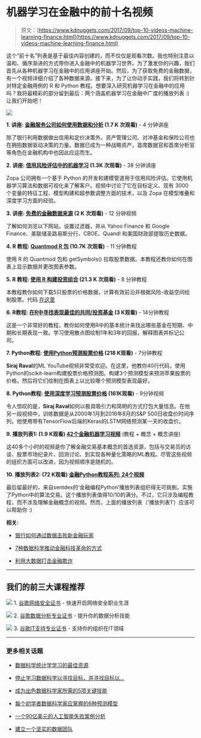 # 机器学习在金融中的前十名视频

> 原文：[https://www.kdnuggets.com/2017/09/top-10-videos-machine-learning-finance.html](https://www.kdnuggets.com/2017/09/top-10-videos-machine-learning-finance.html)

这个“前十名”列表是基于最佳内容创建的，而不仅仅是观看次数。我也特别注意以温和、循序渐进的方式带你进入金融中的机器学习世界。为了激发你的兴趣，我们首先从各种机器学习在金融中的应用讲座开始。然后，为了获取免费的金融数据，有一个视频详细介绍了各种数据来源。接下来，为了让你动手实践，我们将转到针对特定金融用例的 R 和 Python 教程。想要深入研究机器学习在金融中的应用吗？我将最精彩的部分留到最后：两个涵盖机器学习在金融中广度的播放列表 :) 让我们开始吧！

![](../Images/bca6f9715b8bea26e7306ae260d8a6a9.png)

**1\. 讲座: [金融服务公司如何使用数据和分析](https://www.youtube.com/watch?v=dw6mrXfhbpk) (1.7 K 次观看)** - 4 分钟讲座

除了银行利用数据做出信用和定价决策外，资产管理公司、对冲基金和保险公司也在拥抱数据驱动决策的力量。数据已成为一种战略资产，首席数据官和首席分析官等角色在金融机构中也因此应运而生。

**2\. 讲座: [信用风险评估中的机器学习](https://www.youtube.com/watch?v=KHGGlozsRtA) (1.3K 次观看)** - 38 分钟讲座

Zopa 公司拥有一个基于 Python 的开发和建模管道用于信用风险评估。它使用机器学习算法和数据可视化来了解客户。视频中讨论了它在目标定义、现有 3000 个变量的特征工程、模型构建和超参数调整方面的技术，以及 Zopa 在模型堆叠和深度学习方面的经验。

**3\. 讲座: [免费的金融数据来源](https://www.youtube.com/watch?v=bgvtU5qearA) (2 K 次观看)** - 12 分钟视频

了解如何浏览以下网站，设置过滤器，并从 Yahoo Finance 和 Google Finance、美联储圣路易斯分行、CBOE、Quandl 和美国财政部提取历史数据。

**4\. R 教程: [Quantmod R 包](https://www.youtube.com/watch?v=xeflRR5RKFw) (10.7K 次观看)** - 11 分钟教程

使用 R 的 Quantmod 包和 getSymbols() 拉取股票数据。本教程还教你如何在图表上显示数据并更改图表参数。

**5\. R 教程: [使用 R 构建投资组合](https://www.youtube.com/watch?v=O33dF532pRo) (21.3 K 次观看)** - 8 分钟教程

本教程教你如何下载5只股票的价格数据，计算有效前沿并根据风险-收益空间绘制股票。代码 [在这里](https://elliotnoma.wordpress.com/2013/01/22/construct-a-stock-portfolio-using-r/)

**6\. R教程: [在R中寻找表现最佳的共同/投资基金](https://www.youtube.com/watch?v=quBEtWCc-9Q) (3 K观看)** - 14分钟教程

这是一个非常好的教程，教你如何使用R中的基本统计来找出哪些基金在短期、中期和长期表现一致。学习使用散点图绘制1年和3年的回报，解释图表并标记公司。

**7\. Python教程: [使用Python预测股票价格](https://www.youtube.com/watch?v=SSu00IRRraY) (218 K观看)** - 7分钟教程

**Siraj Raval**的ML YouTube视频非常受欢迎。在这里，他教你40行代码，使用Python的scikit-learn构建股票价格预测图。构建3个预测模型来预测苹果股票的价格，然后将它们绘制在图表上以比较哪个预测模型表现最好。

**8\. Python教程: [使用深度学习预测股票价格](https://www.youtube.com/watch?v=ftMq5ps503w) (161K观看)** - 9分钟视频

令人惊叹的是，**Siraj Raval**如何以极具吸引力和简明的方式打包大量信息。在他另一段视频中，训练数据是从2000年1月到2016年8月的S&P 500日收盘价时间序列。他使用带有TensorFlow后端的Keras的LSTM网络预测某一天的收盘价。

**9\. 播放列表1: (1.9 K观看) [42个金融机器学习视频](https://www.youtube.com/playlist?list=PL9pLok0sgi3NGGTlV2CmljfGd1gmLc-1l)** (教程 + 概念 + 概念讲座)

这40多个小时的视频是你了解金融交易基本概念的首选资源，包括与交易员的访谈、股票市场纪录片、回测讨论、到实现各种量化策略的ML教程。尽管这些视频的组织方面可以改进，因为视频顺序是随机的。

**10\. 播放列表2: (72 K观看) [金融Python教程系列: 24个视频](https://www.youtube.com/watch?v=2BrpKpWwT2A&list=PLQVvvaa0QuDcOdF96TBtRtuQksErCEBYZ)**

最后留最好的，来自sentdex的‘金融编程Python’播放列表组织得无可挑剔，实施了Python中的算法交易。这个播放列表值得10/10的满分。不过，它只涉及编程教程，而不涉及理解金融概念的视频。然而，上面的播放列表（‘播放列表1’）应该可以帮助你 :)

**相关:**

+   [银行如何通过数据击败新金融玩家](/2016/01/banks-beat-new-finance-boys-data.html)

+   [7种数据科学推动金融科技革命的方式](/2016/09/7-ways-how-data-science-fuels-fintech-revolution.html)

+   [利用大数据打击金融欺诈](/2016/03/combat-financial-fraud-using-big-data.html)

* * *

## 我们的前三大课程推荐

![](../Images/0244c01ba9267c002ef39d4907e0b8fb.png) 1\. [谷歌网络安全证书](https://www.kdnuggets.com/google-cybersecurity) - 快速开启网络安全职业生涯

![](../Images/e225c49c3c91745821c8c0368bf04711.png) 2\. [谷歌数据分析专业证书](https://www.kdnuggets.com/google-data-analytics) - 提升你的数据分析技能

![](../Images/0244c01ba9267c002ef39d4907e0b8fb.png) 3\. [谷歌IT支持专业证书](https://www.kdnuggets.com/google-itsupport) - 支持你的组织在IT领域

* * *

### 更多相关话题

+   [数据科学统计学学习的最佳资源](https://www.kdnuggets.com/2021/12/springboard-top-resources-learn-data-science-statistics.html)

+   [停止学习数据科学以寻找目标，并寻找目标以…](https://www.kdnuggets.com/2021/12/stop-learning-data-science-find-purpose.html)

+   [成为出色数据科学家所需的5项关键技能](https://www.kdnuggets.com/2021/12/5-key-skills-needed-become-great-data-scientist.html)

+   [每个初学者数据科学家应掌握的6种预测模型](https://www.kdnuggets.com/2021/12/6-predictive-models-every-beginner-data-scientist-master.html)

+   [一个90亿美元的人工智能失败案例分析](https://www.kdnuggets.com/2021/12/9b-ai-failure-examined.html)

+   [建立一个坚实的数据团队](https://www.kdnuggets.com/2021/12/build-solid-data-team.html)
